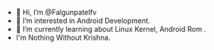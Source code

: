 - 👋 Hi, I’m @Falgunpatelfv
- 👀 I’m interested in Android Development.
- 🌱 I’m currently learning about Linux Kernel, Android Rom .
- I'm Nothing Without Krishna.

<!---
Falgunpatelfv/Falgunpatelfv is a ✨ special ✨ repository because its `README.md` (this file) appears on your GitHub profile.
You can click the Preview link to take a look at your changes.
--->
